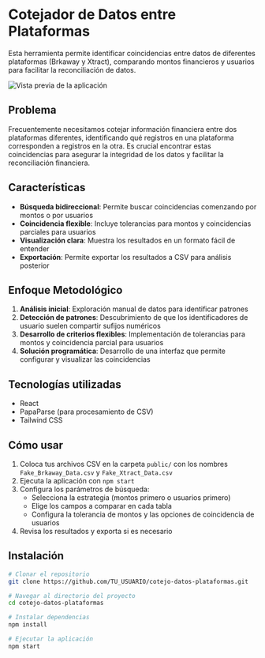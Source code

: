 # Cotejador de Datos entre Plataformas

Esta herramienta permite identificar coincidencias entre datos de diferentes plataformas (Brkaway y Xtract), comparando montos financieros y usuarios para facilitar la reconciliación de datos.

![Vista previa de la aplicación](/screenshots/captura-principal.png)

## Problema

Frecuentemente necesitamos cotejar información financiera entre dos plataformas diferentes, identificando qué registros en una plataforma corresponden a registros en la otra. Es crucial encontrar estas coincidencias para asegurar la integridad de los datos y facilitar la reconciliación financiera.

## Características

- **Búsqueda bidireccional**: Permite buscar coincidencias comenzando por montos o por usuarios
- **Coincidencia flexible**: Incluye tolerancias para montos y coincidencias parciales para usuarios
- **Visualización clara**: Muestra los resultados en un formato fácil de entender
- **Exportación**: Permite exportar los resultados a CSV para análisis posterior

## Enfoque Metodológico

1. **Análisis inicial**: Exploración manual de datos para identificar patrones
2. **Detección de patrones**: Descubrimiento de que los identificadores de usuario suelen compartir sufijos numéricos
3. **Desarrollo de criterios flexibles**: Implementación de tolerancias para montos y coincidencia parcial para usuarios
4. **Solución programática**: Desarrollo de una interfaz que permite configurar y visualizar las coincidencias

## Tecnologías utilizadas

- React
- PapaParse (para procesamiento de CSV)
- Tailwind CSS

## Cómo usar

1. Coloca tus archivos CSV en la carpeta `public/` con los nombres `Fake_Brkaway_Data.csv` y `Fake_Xtract_Data.csv`
2. Ejecuta la aplicación con `npm start`
3. Configura los parámetros de búsqueda:
   - Selecciona la estrategia (montos primero o usuarios primero)
   - Elige los campos a comparar en cada tabla
   - Configura la tolerancia de montos y las opciones de coincidencia de usuarios
4. Revisa los resultados y exporta si es necesario

## Instalación

```bash
# Clonar el repositorio
git clone https://github.com/TU_USUARIO/cotejo-datos-plataformas.git

# Navegar al directorio del proyecto
cd cotejo-datos-plataformas

# Instalar dependencias
npm install

# Ejecutar la aplicación
npm start
```
